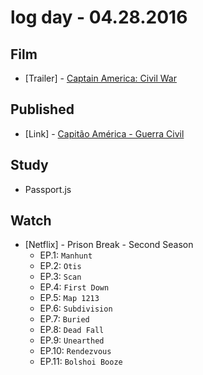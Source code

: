 # log day - 04.28.2016

## Film

- \[Trailer\] - [Captain America: Civil War](https://youtu.be/2chrq5Cp1ow)


## Published 

- \[Link\] - [Capitão América - Guerra Civil](http://imhomovies.com.br/opinions/em-cartaz/captain-america-civil-war/)


## Study 

- Passport.js


## Watch

- \[Netflix\] - Prison Break - Second Season
  - EP.1: `Manhunt`
  - EP.2: `Otis`
  - EP.3: `Scan`
  - EP.4: `First Down`
  - EP.5: `Map 1213`
  - EP.6: `Subdivision`
  - EP.7: `Buried`
  - EP.8: `Dead Fall`
  - EP.9: `Unearthed`
  - EP.10: `Rendezvous`
  - EP.11: `Bolshoi Booze`
